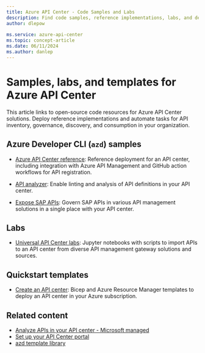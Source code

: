 ```yaml
---
title: Azure API Center - Code Samples and Labs
description: Find code samples, reference implementations, labs, and deployment templates to create, populate, and govern your Azure API center.
author: dlepow
 
ms.service: azure-api-center
ms.topic: concept-article
ms.date: 06/11/2024
ms.author: danlep 
---
```


# Samples, labs, and templates for Azure API Center

This article links to open-source code resources for Azure API Center solutions. Deploy reference implementations and automate tasks for API inventory, governance, discovery, and consumption in your organization.

## Azure Developer CLI (`azd`) samples

* [Azure API Center reference](https://github.com/Azure-Samples/APICenter-Reference): Reference deployment for an API center, including integration with Azure API Management and GitHub action workflows for API registration.

* [API analyzer](https://github.com/Azure/APICenter-Analyzer): Enable linting and analysis of API definitions in your API center.

* [Expose SAP APIs](https://github.com/Azure-Samples/azd-apic-sap/): Govern SAP APIs in various API management solutions in a single place with your API center.

## Labs

* [Universal API Center labs](https://github.com/Azure-Samples/universal-api-center): Jupyter notebooks with scripts to import APIs to an API center from diverse API management gateway solutions and sources.

## Quickstart templates

* [Create an API center](/samples/azure/azure-quickstart-templates/azure-api-center-create/): Bicep and Azure Resource Manager templates to deploy an API center in your Azure subscription.

## Related content

* [Analyze APIs in your API center - Microsoft managed](enable-managed-api-analysis-linting.md)
* [Set up your API Center portal](set-up-api-center-portal.md)
* [azd template library](https://azure.github.io/awesome-azd/)
